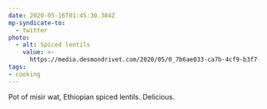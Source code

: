 ```yaml
---
date: 2020-05-16T01:45:30.384Z
mp-syndicate-to:
  - twitter
photo:
  - alt: Spiced lentils
    value: >-
      https://media.desmondrivet.com/2020/05/0_7b6ae033-ca7b-4cf9-b3f7-708492f24706.jpg
tags:
- cooking
---
```


Pot of misir wat, Ethiopian spiced lentils. Delicious.
